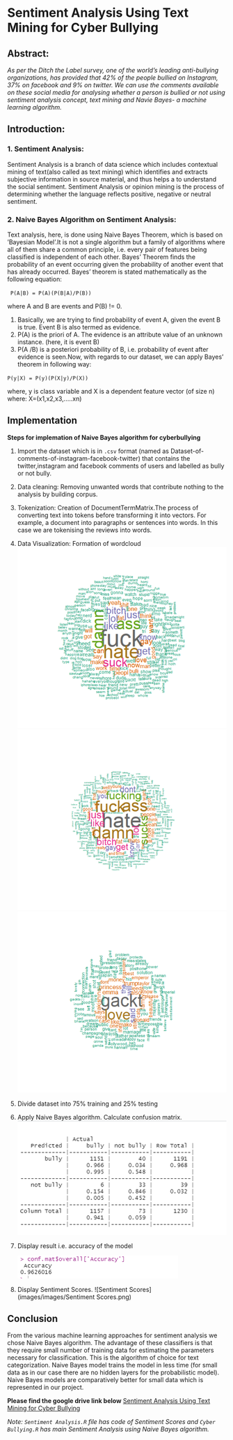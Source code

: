 # Sentiment Analysis Using Text Mining for Cyber Bullying

## Abstract:
*As per the Ditch the Label survey, one of  the world’s leading anti-bullying organizations, has provided that 42% of the people bullied on Instagram, 37% on facebook and 9% on twitter. We can use the  comments  available  on these social media for analysing  whether  a person is bullied or not using sentiment analysis concept, text mining and Navie Bayes- a machine learning algorithm.*

## Introduction:
### 1. Sentiment Analysis:
Sentiment Analysis is a branch of data science which includes contextual mining of text(also called as text mining) which identifies and extracts subjective information in source material, and thus helps a to understand the social sentiment. Sentiment Analysis or opinion mining is the process of determining whether the language reflects positive, negative or neutral sentiment.

### 2. Naive Bayes Algorithm on Sentiment Analysis:
Text analysis, here, is done using Naive Bayes Theorem, which is based on ’Bayesian Model’.It is not a single algorithm but a family of algorithms where all of them share a common principle, i.e. every pair of features being classified is independent of each other. Bayes’ Theorem finds the probability of an event occurring given the probability of another event that has already occurred. Bayes’ theorem is stated mathematically as the following equation:

` P(A|B) = P(A)(P(B|A)/P(B))`

where A and B are events and P(B) != 0.
1. Basically, we are trying to find probability of event A, given the event B is true. Event B is also termed as evidence.
2. P(A) is the priori of A. The evidence is an attribute value of an unknown instance. (here, it is event B)
3. P(A /B) is a posteriori probability of B, i.e. probability of event after evidence is seen.Now, with regards to our dataset, we can apply Bayes’ theorem in following way:

`P(y|X) = P(y)(P(X|y)/P(X))`

where, y is class variable and X is a dependent feature vector (of size n) where: X=(x1,x2,x3,.....xn)

## Implementation
**Steps for implemation of Naive Bayes algorithm for cyberbullying**
1. Import the dataset which is in `.csv` format (named as Dataset-of-comments-of-instagram-facebook-twitter) that contains the twitter,instagram and facebook comments of users and labelled as bully or not bully.
2. Data cleaning: Removing unwanted words that contribute nothing to the analysis by building corpus.
3. Tokenization: Creation of DocumentTermMatrix.The process of converting text into tokens before transforming it into vectors. For example, a document into paragraphs or sentences into words. In this case we are tokenising the reviews into words.    
4. Data Visualization: Formation of wordcloud 
        ![Dataset Wordcloud](images/wordcloud.png)
        ![Wordcloud that contain bullying words](images/wordcloudbully.png)
        ![Wordcloud that conatin not bullying words](images/wordcloudnotbully.png)

5. Divide dataset into 75% training and 25% testing
6. Apply Naive Bayes algorithm. Calculate confusion matrix.
    ![Confusion matrix for bully and not bully comments](images/table.PNG)
    
7. Display result i.e. accuracy of the model

    ![Wordcloud that conatin not bullying words](images/accuracy.png)
    
8. Display Sentiment Scores.
    ![Sentiment Scores](images/images/Sentiment Scores.png)
 
## Conclusion
From the various machine learning approaches for sentiment analysis we chose Naive Bayes algorithm. The advantage of these classifiers is that they require small number of training data for estimating the parameters necessary for classification. This is the algorithm of choice for text categorization. Naive Bayes model trains the
model in less time (for small data as in our case there are no hidden layers for the probabilistic model). Naive Bayes models are comparatively better for small data which is represented in our project.

**Please find the google drive link below**
[Sentiment Analysis Using Text Mining for Cyber Bullying](https://drive.google.com/drive/folders/128cgplbTcIDC5PSdJkxxH2_23CpJ_4mJ)

*Note: `Sentiment Analysis.R` file has code of Sentiment Scores and `Cyber Bullying.R` has main Sentiment Analysis using Naive Bayes algorithm.* 
